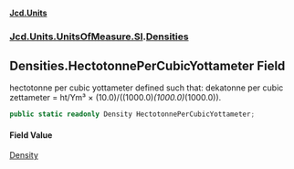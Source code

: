 #### [Jcd.Units](index 'index')
### [Jcd.Units.UnitsOfMeasure.SI](Jcd.Units.UnitsOfMeasure.SI 'Jcd.Units.UnitsOfMeasure.SI').[Densities](Densities 'Jcd.Units.UnitsOfMeasure.SI.Densities')

## Densities.HectotonnePerCubicYottameter Field

hectotonne per cubic yottameter defined such that: dekatonne per cubic zettameter = ht/Ym³ ×
(10.0)/((1000.0)*(1000.0)*(1000.0)).

```csharp
public static readonly Density HectotonnePerCubicYottameter;
```

#### Field Value
[Density](Density 'Jcd.Units.UnitTypes.Density')